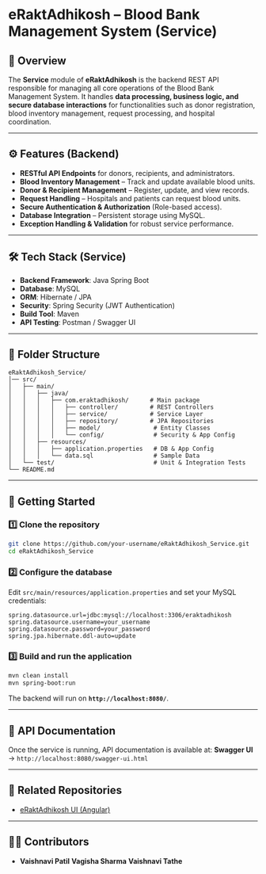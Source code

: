 # eRaktAdhikosh – Blood Bank Management System (Service)

## 📌 Overview

The **Service** module of **eRaktAdhikosh** is the backend REST API responsible for managing all core operations of the Blood Bank Management System.
It handles **data processing, business logic, and secure database interactions** for functionalities such as donor registration, blood inventory management, request processing, and hospital coordination.

---

## ⚙️ Features (Backend)

* **RESTful API Endpoints** for donors, recipients, and administrators.
* **Blood Inventory Management** – Track and update available blood units.
* **Donor & Recipient Management** – Register, update, and view records.
* **Request Handling** – Hospitals and patients can request blood units.
* **Secure Authentication & Authorization** (Role-based access).
* **Database Integration** – Persistent storage using MySQL.
* **Exception Handling & Validation** for robust service performance.

---

## 🛠️ Tech Stack (Service)

* **Backend Framework**: Java Spring Boot
* **Database**: MySQL
* **ORM**: Hibernate / JPA
* **Security**: Spring Security (JWT Authentication)
* **Build Tool**: Maven
* **API Testing**: Postman / Swagger UI

---

## 📂 Folder Structure

```plaintext
eRaktAdhikosh_Service/
│── src/
│   ├── main/
│   │   ├── java/
│   │   │   ├── com.eraktadhikosh/      # Main package
│   │   │   │   ├── controller/         # REST Controllers
│   │   │   │   ├── service/            # Service Layer
│   │   │   │   ├── repository/         # JPA Repositories
│   │   │   │   ├── model/               # Entity Classes
│   │   │   │   └── config/              # Security & App Config
│   │   ├── resources/
│   │   │   ├── application.properties   # DB & App Config
│   │   │   └── data.sql                 # Sample Data
│   └── test/                            # Unit & Integration Tests
└── README.md
```

---

## 🚀 Getting Started

### 1️⃣ Clone the repository

```bash
git clone https://github.com/your-username/eRaktAdhikosh_Service.git
cd eRaktAdhikosh_Service
```

### 2️⃣ Configure the database

Edit `src/main/resources/application.properties` and set your MySQL credentials:

```properties
spring.datasource.url=jdbc:mysql://localhost:3306/eraktadhikosh
spring.datasource.username=your_username
spring.datasource.password=your_password
spring.jpa.hibernate.ddl-auto=update
```

### 3️⃣ Build and run the application

```bash
mvn clean install
mvn spring-boot:run
```

The backend will run on **`http://localhost:8080/`**.

---

## 📡 API Documentation

Once the service is running, API documentation is available at:
**Swagger UI** → `http://localhost:8080/swagger-ui.html`

---

## 🔗 Related Repositories

* [eRaktAdhikosh UI (Angular)](https://github.com/vaishnavi-patil-04/eRaktAdhikosh_BDMS_UI)

---

## 👨‍💻 Contributors

* **Vaishnavi Patil** **Vagisha Sharma** **Vaishnavi Tathe**

